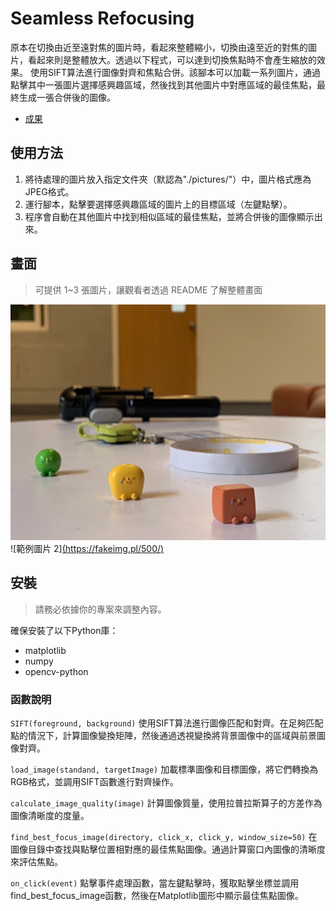 # Seamless Refocusing

原本在切換由近至遠對焦的圖片時，看起來整體縮小，切換由遠至近的對焦的圖片，看起來則是整體放大。透過以下程式，可以達到切換焦點時不會產生縮放的效果。
使用SIFT算法進行圖像對齊和焦點合併。該腳本可以加載一系列圖片，通過點擊其中一張圖片選擇感興趣區域，然後找到其他圖片中對應區域的最佳焦點，最終生成一張合併後的圖像。
- [成果](https://youtu.be/qVbRndE4l4c)

## 使用方法
1. 將待處理的圖片放入指定文件夾（默認為"./pictures/"）中，圖片格式應為JPEG格式。
2. 運行腳本，點擊要選擇感興趣區域的圖片上的目標區域（左鍵點擊）。
3. 程序會自動在其他圖片中找到相似區域的最佳焦點，並將合併後的圖像顯示出來。

## 畫面

> 可提供 1~3 張圖片，讓觀看者透過 README 了解整體畫面

![範例圖片 1](https://github.com/UR21017/DIP-term-project/blob/main/pictures/picture1.jpg)
![範例圖片 2][(https://fakeimg.pl/500/)](https://youtu.be/qVbRndE4l4c)

## 安裝

> 請務必依據你的專案來調整內容。

確保安裝了以下Python庫：

- matplotlib
- numpy
- opencv-python

### 函數說明
`SIFT(foreground, background)`
使用SIFT算法進行圖像匹配和對齊。在足夠匹配點的情況下，計算圖像變換矩陣，然後通過透視變換將背景圖像中的區域與前景圖像對齊。

`load_image(standand, targetImage)`
加載標準圖像和目標圖像，將它們轉換為RGB格式，並調用SIFT函數進行對齊操作。

`calculate_image_quality(image)`
計算圖像質量，使用拉普拉斯算子的方差作為圖像清晰度的度量。

`find_best_focus_image(directory, click_x, click_y, window_size=50)`
在圖像目錄中查找與點擊位置相對應的最佳焦點圖像。通過計算窗口內圖像的清晰度來評估焦點。

`on_click(event)`
點擊事件處理函數，當左鍵點擊時，獲取點擊坐標並調用find_best_focus_image函數，然後在Matplotlib圖形中顯示最佳焦點圖像。
